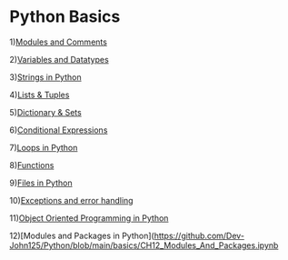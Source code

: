 # Python Basics

1)[Modules and Comments](https://github.com/Dev-John125/Python/blob/main/basics/CH1_Modules_%26_Comments.ipynb)

2)[Variables and Datatypes](https://github.com/Dev-John125/Python/blob/main/basics/CH2_Variables_And_Datatypes.ipynb)

3)[Strings in Python](https://github.com/Dev-John125/Python/blob/main/basics/CH3_Strings.ipynb)

4)[Lists & Tuples](https://github.com/Dev-John125/Python/blob/main/basics/CH4_Lists_And_Tuples.ipynb)

5)[Dictionary & Sets](https://github.com/Dev-John125/Python/blob/main/basics/CH5_Dictionary_And_Sets.ipynb)

6)[Conditional Expressions](https://github.com/Dev-John125/Python/blob/main/basics/CH6_Conditional_Expressions.ipynb)

7)[Loops in Python](https://github.com/Dev-John125/Python/blob/main/basics/CH7_Loops.ipynb)

8)[Functions](https://github.com/Dev-John125/Python/blob/main/basics/CH8_Functions.ipynb)

9)[Files in Python](https://github.com/Dev-John125/Python/blob/main/basics/CH9_Files.ipynb)

10)[Exceptions and error handling](https://github.com/Dev-John125/Python/blob/main/basics/CH10_Exceptions_and_error_handling.ipynb)

11)[Object Oriented Programming in Python](https://github.com/Dev-John125/Python/blob/main/basics/CH11_OOPS.ipynb)

12)[Modules and Packages in Python](https://github.com/Dev-John125/Python/blob/main/basics/CH12_Modules_And_Packages.ipynb
